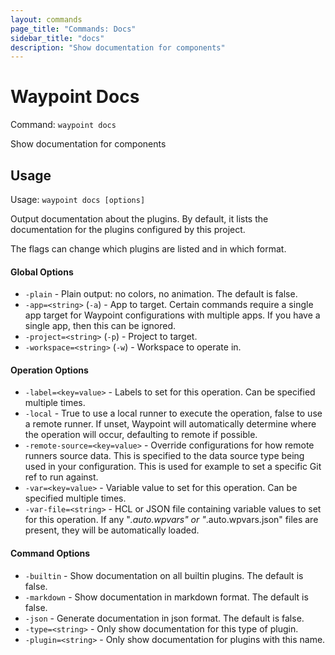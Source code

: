 ```yaml
---
layout: commands
page_title: "Commands: Docs"
sidebar_title: "docs"
description: "Show documentation for components"
---
```


# Waypoint Docs

Command: `waypoint docs`

Show documentation for components


## Usage

Usage: `waypoint docs [options]`


Output documentation about the plugins. By default, it lists the documentation
for the plugins configured by this project.

The flags can change which plugins are listed and in which format.

#### Global Options

- `-plain` - Plain output: no colors, no animation. The default is false.
- `-app=<string>` (`-a`) - App to target. Certain commands require a single app target for Waypoint configurations with multiple apps. If you have a single app, then this can be ignored.
- `-project=<string>` (`-p`) - Project to target.
- `-workspace=<string>` (`-w`) - Workspace to operate in.

#### Operation Options

- `-label=<key=value>` - Labels to set for this operation. Can be specified multiple times.
- `-local` - True to use a local runner to execute the operation, false to use a remote runner. 
If unset, Waypoint will automatically determine where the operation will occur, 
defaulting to remote if possible.
- `-remote-source=<key=value>` - Override configurations for how remote runners source data. This is specified to the data source type being used in your configuration. This is used for example to set a specific Git ref to run against.
- `-var=<key=value>` - Variable value to set for this operation. Can be specified multiple times.
- `-var-file=<string>` - HCL or JSON file containing variable values to set for this operation. If any "*.auto.wpvars" or "*.auto.wpvars.json" files are present, they will be automatically loaded.

#### Command Options

- `-builtin` - Show documentation on all builtin plugins. The default is false.
- `-markdown` - Show documentation in markdown format. The default is false.
- `-json` - Generate documentation in json format. The default is false.
- `-type=<string>` - Only show documentation for this type of plugin.
- `-plugin=<string>` - Only show documentation for plugins with this name.

